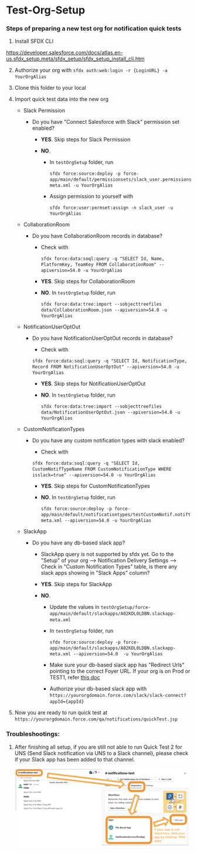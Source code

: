 # Test-Org-Setup
### Steps of preparing a new test org for notification quick tests


1. Install SFDX CLI

https://developer.salesforce.com/docs/atlas.en-us.sfdx_setup.meta/sfdx_setup/sfdx_setup_install_cli.htm

2. Authorize your org with `sfdx auth:web:login -r {LoginURL} -a YourOrgAlias`

3. Clone this folder to your local

4. Import quick test data into the new org

    * Slack Permission

        * Do you have "Connect Salesforce with Slack" permission set enabled?

            * **YES**. Skip steps for Slack Permission

            * **NO**. 
                
                * In `testOrgSetup` folder, run 
            
                    ```
                    sfdx force:source:deploy -p force-app/main/default/permissionsets/slack_user.permissionset-meta.xml -u YourOrgAlias
                    ```

                * Assign permission to yourself with 
                
                    ```
                    sfdx force:user:permset:assign -n slack_user -u YourOrgAlias
                    ```

    * CollaborationRoom

        * Do you have CollaborationRoom records in database?

            * Check with

                ```
                sfdx force:data:soql:query -q "SELECT Id, Name, PlatformKey, TeamKey FROM CollaborationRoom" --apiversion=54.0 -u YourOrgAlias
                ```

            * **YES**. Skip steps for CollaborationRoom

            * **NO**. In `testOrgSetup` folder, run 
            
                ```
                sfdx force:data:tree:import --sobjecttreefiles data/CollaborationRoom.json --apiversion=54.0 -u YourOrgAlias 
                ```

    * NotificationUserOptOut

        * Do you have NotificationUserOptOut records in database?

            * Check with

            ```
            sfdx force:data:soql:query -q "SELECT Id, NotificationType, Record FROM NotificationUserOptOut" --apiversion=54.0 -u YourOrgAlias
            ```

            * **YES**. Skip steps for NotificationUserOptOut

            * **NO**. In `testOrgSetup` folder, run 
            
                ```
                sfdx force:data:tree:import --sobjecttreefiles data/NotificationUserOptOut.json --apiversion=54.0 -u YourOrgAlias
                ```

    * CustomNotificationTypes

        * Do you have any custom notification types with slack enabled?

            * Check with 

            ```
            sfdx force:data:soql:query -q "SELECT Id, CustomNotifTypeName FROM CustomNotificationType WHERE isslack=true" --apiversion=54.0 -u YourOrgAlias
            ```

            * **YES**. Skip steps for CustomNotificationTypes

            * **NO**. In `testOrgSetup` folder, run 
            
                ```
                sfdx force:source:deploy -p force-app/main/default/notificationtypes/testCustomNotif.notiftype-meta.xml --apiversion=54.0 -u YourOrgAlias 
                ```

    * SlackApp

        * Do you have any db-based slack app?

            * SlackApp query is not supported by sfdx yet. Go to the "Setup" of your org --> Notification Delivery Settings --> Check in "Custom Notification Types" table, is there any slack apps showing in "Slack Apps" column?

            * **YES**. Skip steps for SlackApp

            * **NO**. 
            
                * Update the values in `testOrgSetup/force-app/main/default/slackapps/A02KDL0LDBN.slackapp-meta.xml`

                * In `testOrgSetup` folder, run 
            
                    ```
                    sfdx force:source:deploy -p force-app/main/default/slackapps/A02KDL0LDBN.slackapp-meta.xml --apiversion=54.0  -u YourOrgAlias
                    ```

                * Make sure your db-based slack app has "Redirect Urls" pointing to the correct Foyer URL. If your org is on Prod or TEST1, refer [this doc](https://salesforce.quip.com/N3h3AFbIVyxy)

                * Authorize your db-based slack app with `https://yourorgdomain.force.com/slack/slack-connect?appId={appId}` 

5. Now you are ready to run quick test at `https://yourorgdomain.force.com/qa/notifications/quickTest.jsp`

### Troubleshootings:

1. After finishing all setup, if you are still not able to run Quick Test 2 for UNS (Send Slack notification via UNS to a Slack channel), please check if your Slack app has been added to that channel. 

    <img src="images/troubleshooting1.png"
     alt="troubleshooting1"
     style="margin-right: 10px;" />